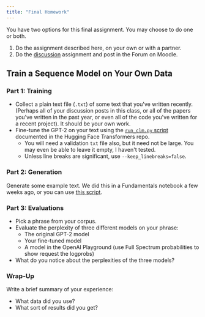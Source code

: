 ```yaml
---
title: "Final Homework"
---
```


You have two options for this final assignment. You may choose to do one or both.

1. Do the assignment described here, on your own or with a partner.
2. Do the [discussion](../discussion/) assignment and post in the Forum on Moodle.

## Train a Sequence Model on Your Own Data

### Part 1: Training

- Collect a plain text file (`.txt`) of some text that you've written recently. (Perhaps all of your discussion posts in this class, or all of the papers you've written in the past year, or even all of the code you've written for a recent project). It should be your own work.
- Fine-tune the GPT-2 on your text using the [`run_clm.py` script](https://github.com/huggingface/transformers/tree/main/examples/pytorch/language-modeling) documented in the Hugging Face Transformers repo.
  - You will need a validation `txt` file also, but it need not be large. You may even be able to leave it empty, I haven't tested.
  - Unless line breaks are significant, use `--keep_linebreaks=false`.

### Part 2: Generation

Generate some example text. We did this in a Fundamentals notebook a few weeks ago, or you can use [this script](https://github.com/huggingface/transformers/tree/main/examples/pytorch/text-generation).

### Part 3: Evaluations

- Pick a phrase from your corpus.
- Evaluate the perplexity of three different models on your phrase:
    - The original GPT-2 model
    - Your fine-tuned model
    - A model in the OpenAI Playground (use Full Spectrum probabilities to show request the logprobs)
- What do you notice about the perplexities of the three models?

### Wrap-Up

Write a brief summary of your experience:

- What data did you use?
- What sort of results did you get?
